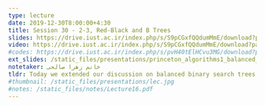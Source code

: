 ```yaml
---
type: lecture
date: 2019-12-30T8:00:00+4:30
title: Session 30 - 2-3, Red-Black and B Trees
slides: https://drive.iust.ac.ir/index.php/s/S9pCGxfQQdumMmE/download?path=%2FSlides&files=S30.pdf
video: https://drive.iust.ac.ir/index.php/s/S9pCGxfQQdumMmE/download?path=%2FVideos&files=S30.mp4
#codes: https://drive.iust.ac.ir/index.php/s/pvH40tElHCvu3MG/download?path=%2FCode&files=S23.zip
ext_slides: /static_files/presentations/princeton_algorithms1_balanced_bst.zip
notetaker: خانم زهرا صالحی
tldr: Today we extended our discussion on balanced binary search trees. We had seen AVL-trees before. We examined 2-3 trees, red-black trees and an overview of b-trees.
#thumbnail: /static_files/presentations/lec.jpg
#notes: /static_files/notes/Lecture16.pdf
---
```

